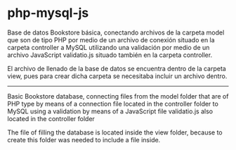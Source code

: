 # php-mysql-js

Base de datos Bookstore básica, conectando archivos de la carpeta model que son de tipo PHP por medio de un archivo de conexión situado en la carpeta controller a MySQL utilizando una validación por medio de un archivo JavaScript validatio.js situado también en la carpeta controller.

El archivo de llenado de la base de datos se encuentra dentro de la carpeta view, pues para crear dicha carpeta se necesitaba incluir un archivo dentro.

---------------------------------------------

Basic Bookstore database, connecting files from the model folder that are of PHP type by means of a connection file located in the controller folder to MySQL using a validation by means of a JavaScript file validatio.js also located in the controller folder

The file of filling the database is located inside the view folder, because to create this folder was needed to include a file inside.
